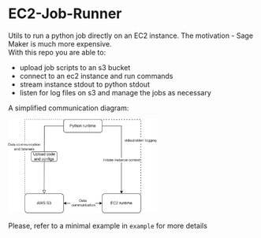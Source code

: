 # EC2-Job-Runner
Utils to run a python job directly on an EC2 instance. The motivation - Sage Maker is much more expensive.  
With this repo you are able to:
- upload job scripts to an s3 bucket
- connect to an ec2 instance and run commands
- stream instance stdout to python stdout
- listen for log files on s3 and manage the jobs as necessary
  
A simplified communication diagram:  
  
  <img src="assets/diagram.png" width="60%"/>

Please, refer to a minimal example in ```example``` for more details
